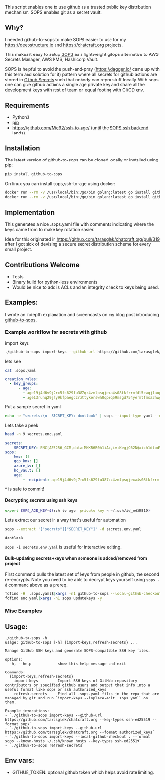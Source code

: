 This script enables one to use github as a trusted public key distribution mechanism. SOPS enables git as a secret vault.

## Why?

I needed github-to-sops to make SOPS easier to use for my https://deepstructure.io and https://chatcraft.org projects.

This makes it easy to setup [SOPS](https://github.com/getsops/sops) as a lightweight gitops alternative to AWS Secrets Manager, AWS KMS, Hashicorp Vault.

SOPS is helpful to avoid the push-and-pray (https://dagger.io/ came up with this term and solution for it) pattern where all secrets for github actions are stored in [Github Secrets](https://docs.github.com/en/actions/security-guides/using-secrets-in-github-actions) such that nobody can repro stuff locally. With sops one can give github actions a single age private key and share all the development keys with rest of team on equal footing with CI/CD env.

## Requirements

* Python3
* [pip](https://pip.pypa.io/en/stable/installation/)
* https://github.com/Mic92/ssh-to-age/ (until the [SOPS ssh backend](https://github.com/getsops/sops/pull/1134) lands).

## Installation
The latest version of github-to-sops can be cloned locally or installed using pip:
```bash
pip install github-to-sops
```

On linux you can install sops,ssh-to-age using docker:
```bash
docker run --rm -v /usr/local/bin:/go/bin golang:latest go install github.com/Mic92/ssh-to-age/cmd/ssh-to-age@latest
docker run --rm -v /usr/local/bin:/go/bin golang:latest go install github.com/getsops/sops/cmd/sops@v3.8.1
```

## Implementation

This generates a nice .sops.yaml file with comments indicating where the keys came from to make key rotation easier.

Idea for this originated in https://github.com/tarasglek/chatcraft.org/pull/319 after I got sick of devising a secure secret distribution scheme for every small project.

## Contributions Welcome
* Tests
* Binary build for python-less environments
* Would be nice to add is ACLs and an integrity check to keys being used.

## Examples:

I wrote an indepth explanation and screencasts on my blog post introducing [github-to-sops](https://taras.glek.net/post/github-to-sops-lighter-weight-secret-management/#heres-how-you-get-started).

### Example workflow for secrets with github

import keys
```bash
./github-to-sops import-keys --github-url https://github.com/tarasglek/chatcraft.org --key-types ssh-ed25519 --format sops > .sops.yaml
```
lets see
```bash
cat .sops.yaml
```
```yaml
creation_rules:
  - key_groups:
      - age:
        - age19j4d6v9j7rx5fs629fu387qz4zmlpsqjexa4s08tkfrrmfdl5cwqjlaupd # humphd
        - age13runq29jhy9kfpaegczrzttykerswh0qprq59msgd754yermtfmsa3hwg2 # tarasglek
```

Put a sample secret in yaml

```bash
echo -e "secrets:\n  SECRET_KEY: dontlook" | sops --input-type yaml --output-type yaml  -e /dev/stdin > secrets.enc.yaml
```
Lets take a peek
```bash
head -n 9 secrets.enc.yaml
```
```yaml
secrets:
    SECRET_KEY: ENC[AES256_GCM,data:MKKR6B0h1iA=,iv:KegjC62NQxich1dtodVF3aVnchf/fB+KQbtETh+4CaY=,tag:2+5mk4YMKKxLqaCOpZVNSA==,type:str]
sops:
    kms: []
    gcp_kms: []
    azure_kv: []
    hc_vault: []
    age:
        - recipient: age19j4d6v9j7rx5fs629fu387qz4zmlpsqjexa4s08tkfrrmfdl5cwqjlaupd
```
^ is safe to commit!

#### Decrypting secrets using ssh keys

```bash
export SOPS_AGE_KEY=$(ssh-to-age -private-key < ~/.ssh/id_ed25519)
```

Lets extract our secret in a way that's useful for automation
```bash
sops --extract '["secrets"]["SECRET_KEY"]' -d secrets.env.yaml
```
```
dontlook
```

`sops -i secrets.env.yaml` is useful for interactive editing.

#### Bulk-updating secrets+keys when someone is added/removed from project

First command pulls the latest set of keys from people in github, the second re-encrypts. Note you need to be able to decrypt keys yourself using `sops -d` command above as a prereq.
```bash
fdfind -H  .sops.yaml$|xargs -n1 github-to-sops --local-github-checkout . --key-types ssh-ed25519  --inplace-edit 
fdfind enc.yaml|xargs -n1 sops updatekeys -y
```

### Misc Examples



## Usage:
```
./github-to-sops -h
usage: github-to-sops [-h] {import-keys,refresh-secrets} ...

Manage GitHub SSH keys and generate SOPS-compatible SSH key files.

options:
  -h, --help            show this help message and exit

Commands:
  {import-keys,refresh-secrets}
    import-keys         Import SSH keys of GitHub repository contributors or specified github users and output that info into a useful format like sops or ssh authorized_keys
    refresh-secrets     Find all .sops.yaml files in the repo that are managed by git and run `import-keys --inplace-edit .sops.yaml` on them.

Example invocations:
- `./github-to-sops import-keys --github-url https://github.com/tarasglek/chatcraft.org --key-types ssh-ed25519 --format sops`
- `./github-to-sops import-keys --github-url https://github.com/tarasglek/chatcraft.org --format authorized_keys`
- `./github-to-sops import-keys --local-github-checkout . --format sops --known-hosts ~/.ssh/known_hosts --key-types ssh-ed25519`
- `./github-to-sops refresh-secrets`
```

## Env vars:
*  GITHUB_TOKEN: optional github token which helps avoid rate limiting.
